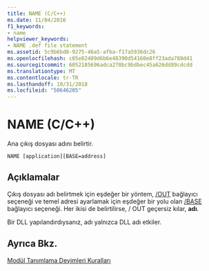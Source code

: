 ```yaml
---
title: NAME (C/C++)
ms.date: 11/04/2016
f1_keywords:
- name
helpviewer_keywords:
- NAME .def file statement
ms.assetid: 5c9b6bd8-9275-46a5-afba-f17a5936dc26
ms.openlocfilehash: c05e82409d6b6e48390d54160e8ff23ada788d41
ms.sourcegitcommit: 6052185696adca270bc9bdbec45a626dd89cdcdd
ms.translationtype: MT
ms.contentlocale: tr-TR
ms.lasthandoff: 10/31/2018
ms.locfileid: "50646205"
---
```

# <a name="name-cc"></a>NAME (C/C++)

Ana çıkış dosyası adını belirtir.

```
NAME [application][BASE=address]
```

## <a name="remarks"></a>Açıklamalar

Çıkış dosyası adı belirtmek için eşdeğer bir yöntem, [/OUT](../../build/reference/out-output-file-name.md) bağlayıcı seçeneği ve temel adresi ayarlamak için eşdeğer bir yolu olan [/BASE](../../build/reference/base-base-address.md) bağlayıcı seçeneği. Her ikisi de belirtilirse, / OUT geçersiz kılar, **adı**.

Bir DLL yapılandırdıysanız, adı yalnızca DLL adı etkiler.

## <a name="see-also"></a>Ayrıca Bkz.

[Modül Tanımlama Deyimleri Kuralları](../../build/reference/rules-for-module-definition-statements.md)